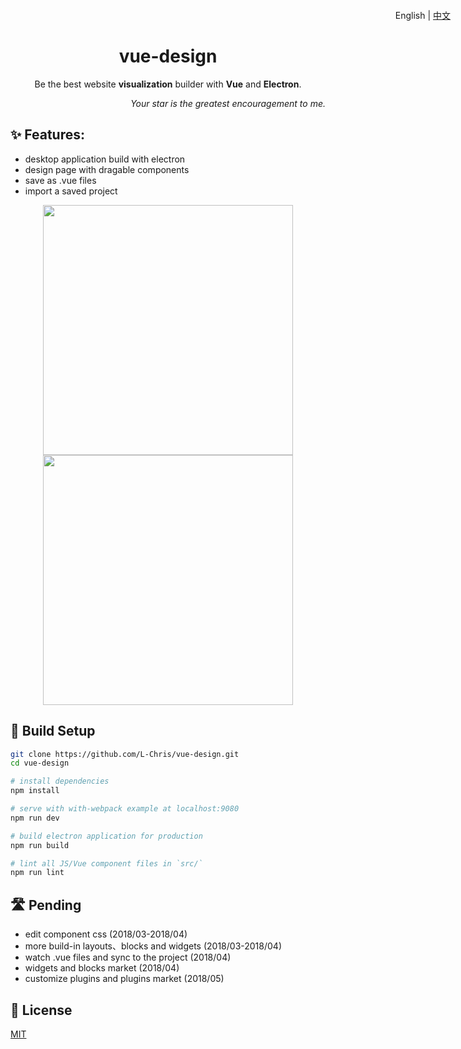 <h1 align="center">
  vue-design
</h1>
<p align="right" style="position:absolute;top:16px;right:28px;">
  English | <a href="https://github.com/L-Chris/vue-design/blob/master/README.zh-CN.md">中文</a>
</p>
<p align="center">Be the best website <strong>visualization</strong> builder with <strong>Vue</strong> and <strong>Electron</strong>.</p>
<p align="right"><em>Your star is the greatest encouragement to me.</em></p>

## ✨ Features:

- desktop application build with electron
- design page with dragable components
- save as .vue files
- import a saved project

<p align="center">
  <img width="400px" src="https://raw.githubusercontent.com/L-Chris/vue-design/develop/docs/images/layout.png">
  <img width="400px" src="https://raw.githubusercontent.com/L-Chris/vue-design/develop/docs/images/code.png">
</p>

## 🔧 Build Setup

``` bash
git clone https://github.com/L-Chris/vue-design.git
cd vue-design

# install dependencies
npm install

# serve with with-webpack example at localhost:9080
npm run dev

# build electron application for production
npm run build

# lint all JS/Vue component files in `src/`
npm run lint
```

## 🛣 Pending
- edit component css (2018/03-2018/04)
- more build-in layouts、blocks and widgets (2018/03-2018/04)
- watch .vue files and sync to the project (2018/04)
- widgets and blocks market  (2018/04)
- customize plugins and plugins market (2018/05)

## 🥂 License

[MIT](http://opensource.org/licenses/MIT)